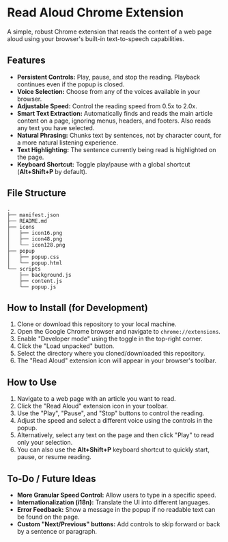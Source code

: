 # Read Aloud Chrome Extension

A simple, robust Chrome extension that reads the content of a web page aloud using your browser's built-in text-to-speech capabilities.

## Features

*   **Persistent Controls:** Play, pause, and stop the reading. Playback continues even if the popup is closed.
*   **Voice Selection:** Choose from any of the voices available in your browser.
*   **Adjustable Speed:** Control the reading speed from 0.5x to 2.0x.
*   **Smart Text Extraction:** Automatically finds and reads the main article content on a page, ignoring menus, headers, and footers. Also reads any text you have selected.
*   **Natural Phrasing:** Chunks text by sentences, not by character count, for a more natural listening experience.
*   **Text Highlighting:** The sentence currently being read is highlighted on the page.
*   **Keyboard Shortcut:** Toggle play/pause with a global shortcut (**Alt+Shift+P** by default).

## File Structure

```
.
├── manifest.json
├── README.md
├── icons
│   ├── icon16.png
│   ├── icon48.png
│   └── icon128.png
├── popup
│   ├── popup.css
│   └── popup.html
└── scripts
    ├── background.js
    ├── content.js
    └── popup.js
```

## How to Install (for Development)

1.  Clone or download this repository to your local machine.
2.  Open the Google Chrome browser and navigate to `chrome://extensions`.
3.  Enable "Developer mode" using the toggle in the top-right corner.
4.  Click the "Load unpacked" button.
5.  Select the directory where you cloned/downloaded this repository.
6.  The "Read Aloud" extension icon will appear in your browser's toolbar.

## How to Use

1.  Navigate to a web page with an article you want to read.
2.  Click the "Read Aloud" extension icon in your toolbar.
3.  Use the "Play", "Pause", and "Stop" buttons to control the reading.
4.  Adjust the speed and select a different voice using the controls in the popup.
5.  Alternatively, select any text on the page and then click "Play" to read only your selection.
6.  You can also use the **Alt+Shift+P** keyboard shortcut to quickly start, pause, or resume reading.

## To-Do / Future Ideas

*   **More Granular Speed Control:** Allow users to type in a specific speed.
*   **Internationalization (i18n):** Translate the UI into different languages.
*   **Error Feedback:** Show a message in the popup if no readable text can be found on the page.
*   **Custom "Next/Previous" buttons:** Add controls to skip forward or back by a sentence or paragraph.